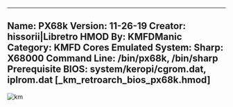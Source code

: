 -----------------------
Name: PX68k
Version: 11-26-19
Creator: hissorii|Libretro
HMOD By: KMFDManic
Category: KMFD Cores
Emulated System: Sharp: X68000
Command Line: /bin/px68k, /bin/sharp
Prerequisite BIOS: system/keropi/cgrom.dat, iplrom.dat **[_km_retroarch_bios_px68k.hmod]**
-----------------------
![km](https://i.imgur.com/dTfGBTh.png)